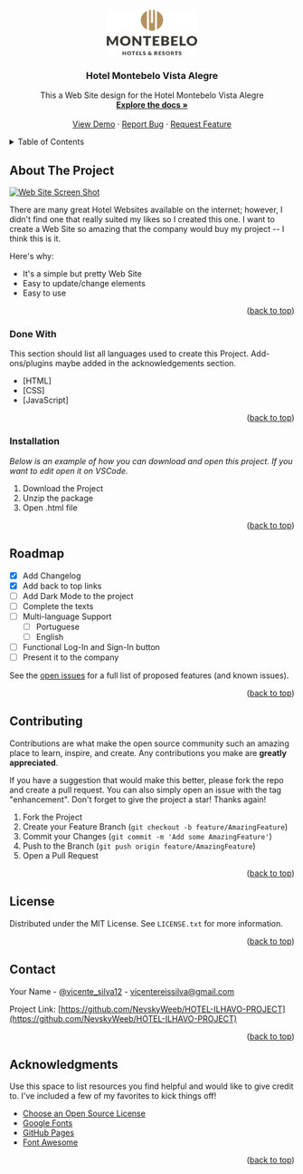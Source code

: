 <div id="top"></div>
<!-- PROJECT LOGO -->
<br />
<div align="center">
  <a href="https://github.com/NevskyWeeb/HOTEL-ILHAVO-PROJECT">
    <img src="images/logo.png" alt="Logo" width="160" height="80">
  </a>

<h3 align="center">Hotel Montebelo Vista Alegre</h3>

  <p align="center">
    This a Web Site design for the Hotel Montebelo Vista Alegre
    <br />
    <a href="https://github.com/NevskyWeeb/HOTEL-ILHAVO-PROJECT"><strong>Explore the docs »</strong></a>
    <br />
    <br />
    <a href="https://github.com/NevskyWeeb/HOTEL-ILHAVO-PROJECT">View Demo</a>
    ·
    <a href="https://github.com/NevskyWeeb/HOTEL-ILHAVO-PROJECT/issues">Report Bug</a>
    ·
    <a href="https://github.com/NevskyWeeb/HOTEL-ILHAVO-PROJECT/issues">Request Feature</a>
  </p>
</div>



<!-- TABLE OF CONTENTS -->
<details>
  <summary>Table of Contents</summary>
  <ol>
    <li>
      <a href="#about-the-project">About The Project</a>
      <ul>
        <li><a href="#built-with">Built With</a></li>
      </ul>
    </li>
    <li>
      <a href="#getting-started">Getting Started</a>
      <ul>
        <li><a href="#installation">Installation</a></li>
      </ul>
    </li>
    <li><a href="#usage">Usage</a></li>
    <li><a href="#roadmap">Roadmap</a></li>
    <li><a href="#contributing">Contributing</a></li>
    <li><a href="#license">License</a></li>
    <li><a href="#contact">Contact</a></li>
    <li><a href="#acknowledgments">Acknowledgments</a></li>
  </ol>
</details>



<!-- ABOUT THE PROJECT -->
## About The Project

[![Web Site Screen Shot][product-screenshot]](https://imgur.com/HIS4wrW)

There are many great Hotel Websites available on the internet; however, I didn't find one that really suited my likes so I created this one. I want to create a Web Site so amazing that the company would buy my project -- I think this is it.

Here's why:
* It's a simple but pretty Web Site
* Easy to update/change elements
* Easy to use

<p align="right">(<a href="#top">back to top</a>)</p>



### Done With

This section should list all languages used to create this Project. Add-ons/plugins maybe added in the acknowledgements section.

* [HTML]
* [CSS]
* [JavaScript]

<p align="right">(<a href="#top">back to top</a>)</p>



<!-- GETTING STARTED -->
### Installation

_Below is an example of how you can download and open this project. If you want to edit open it on VSCode._

1. Download the Project
2. Unzip the package
3. Open .html file

<p align="right">(<a href="#top">back to top</a>)</p>



<!-- ROADMAP -->
## Roadmap

- [x] Add Changelog
- [x] Add back to top links
- [ ] Add Dark Mode to the project
- [ ] Complete the texts
- [ ] Multi-language Support
    - [ ] Portuguese
    - [ ] English
- [ ] Functional Log-In and Sign-In button
- [ ] Present it to the company

See the [open issues](https://github.com/othneildrew/Best-README-Template/issues) for a full list of proposed features (and known issues).

<p align="right">(<a href="#top">back to top</a>)</p>



<!-- CONTRIBUTING -->
## Contributing

Contributions are what make the open source community such an amazing place to learn, inspire, and create. Any contributions you make are **greatly appreciated**.

If you have a suggestion that would make this better, please fork the repo and create a pull request. You can also simply open an issue with the tag "enhancement".
Don't forget to give the project a star! Thanks again!

1. Fork the Project
2. Create your Feature Branch (`git checkout -b feature/AmazingFeature`)
3. Commit your Changes (`git commit -m 'Add some AmazingFeature'`)
4. Push to the Branch (`git push origin feature/AmazingFeature`)
5. Open a Pull Request

<p align="right">(<a href="#top">back to top</a>)</p>



<!-- LICENSE -->
## License

Distributed under the MIT License. See `LICENSE.txt` for more information.

<p align="right">(<a href="#top">back to top</a>)</p>



<!-- CONTACT -->
## Contact

Your Name - [@vicente_silva12](https://instagram.com/vicente_silva12) - vicentereissilva@gmail.com

Project Link: [https://github.com/NevskyWeeb/HOTEL-ILHAVO-PROJECT](https://github.com/NevskyWeeb/HOTEL-ILHAVO-PROJECT)

<p align="right">(<a href="#top">back to top</a>)</p>



<!-- ACKNOWLEDGMENTS -->
## Acknowledgments

Use this space to list resources you find helpful and would like to give credit to. I've included a few of my favorites to kick things off!

* [Choose an Open Source License](https://choosealicense.com)
* [Google Fonts](https://fonts.google.com/)
* [GitHub Pages](https://pages.github.com)
* [Font Awesome](https://fontawesome.com)

<p align="right">(<a href="#top">back to top</a>)</p>



<!-- MARKDOWN LINKS & IMAGES -->
<!-- https://www.markdownguide.org/basic-syntax/#reference-style-links -->
[contributors-shield]: https://img.shields.io/github/contributors/othneildrew/Best-README-Template.svg?style=for-the-badge
[contributors-url]: https://github.com/othneildrew/Best-README-Template/graphs/contributors
[forks-shield]: https://img.shields.io/github/forks/othneildrew/Best-README-Template.svg?style=for-the-badge
[forks-url]: https://github.com/othneildrew/Best-README-Template/network/members
[stars-shield]: https://img.shields.io/github/stars/othneildrew/Best-README-Template.svg?style=for-the-badge
[stars-url]: https://github.com/othneildrew/Best-README-Template/stargazers
[issues-shield]: https://img.shields.io/github/issues/othneildrew/Best-README-Template.svg?style=for-the-badge
[issues-url]: https://github.com/othneildrew/Best-README-Template/issues
[license-shield]: https://img.shields.io/github/license/othneildrew/Best-README-Template.svg?style=for-the-badge
[license-url]: https://github.com/othneildrew/Best-README-Template/blob/master/LICENSE.txt
[linkedin-shield]: https://img.shields.io/badge/-LinkedIn-black.svg?style=for-the-badge&logo=linkedin&colorB=555
[linkedin-url]: https://linkedin.com/in/othneildrew
[product-screenshot]: images/screenshot.png
